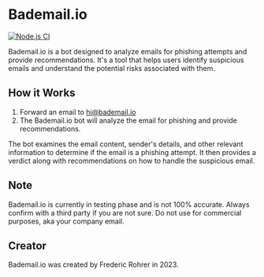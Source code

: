 # Bademail.io

[![Node.js CI](https://github.com/Frohrer/bademail/actions/workflows/test.yml/badge.svg?branch=main)](https://github.com/Frohrer/bademail/actions/workflows/test.yml)

Bademail.io is a bot designed to analyze emails for phishing attempts and provide recommendations. It's a tool that helps users identify suspicious emails and understand the potential risks associated with them.

## How it Works

1. Forward an email to hi@bademail.io
2. The Bademail.io bot will analyze the email for phishing and provide recommendations.

The bot examines the email content, sender's details, and other relevant information to determine if the email is a phishing attempt. It then provides a verdict along with recommendations on how to handle the suspicious email.

## Note

Bademail.io is currently in testing phase and is not 100% accurate. Always confirm with a third party if you are not sure. Do not use for commercial purposes, aka your company email. 

## Creator

Bademail.io was created by Frederic Rohrer in 2023.

